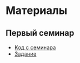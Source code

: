 # Материалы

## Первый семинар

+ [Код с семинара](https://github.com/n-popov/dgap-2023/blob/master/first/timer.cpp)
+ [Задание](https://n-popov.github.io/work/seminars/first_hw.html)
